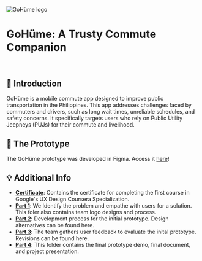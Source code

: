 ![GoHüme logo](Part%201/GoHüme_logo.png)

# GoHüme: A Trusty Commute Companion

<br/>

## 🚀 Introduction 
GoHüme is a mobile commute app designed to improve public transportation in the Philippines. This app addresses challenges faced by commuters and drivers, such as long wait times, unreliable schedules, and safety concerns. It specifically targets users who rely on Public Utility Jeepneys (PUJs) for their commute and livelihood.

## 📲 The Prototype 
The GoHüme prototype was developed in Figma. Access it [here](http://bit.ly/4cdwcJh)!

## 💡 Additional Info
- **[Certificate](Certificate)**: Contains the certificate for completing the first course in Google's UX Design Coursera Specialization.
- **[Part 1](Part%201)**: We Identify the problem and empathe with users for a solution. This foler also contains team logo designs and process.
- **[Part 2](Part%202)**: Development process for the initial prototype. Design alternatives can be found here.
- **[Part 3](Part%203)**: The team gathers user feedback to evaluate the inital prototype. Revisions can be found here.
- **[Part 4](Part%204)**: This folder contains the final prototype demo, final document, and project presentation.